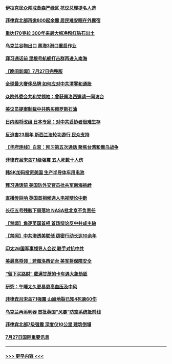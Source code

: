 #### [伊拉克民众闯戒备森严绿区 抗议总理提名人选](../pages/prog202/a103489181.md?t=07281701) 
#### [菲律宾北部再逾800起余震 居民难安眠在外露宿](../pages/prog202/a103489163.md?t=07281701) 
#### [重达170克拉 300年来最大纯净粉红钻石出土](../pages/prog202/a103489142.md?t=07281701) 
#### [乌克兰谷物出口 黑海3港口重启作业](../pages/prog202/a103489054.md?t=07281701) 
#### [拜习通话前 里根号航舰打击群再进入南海](../pages/prog202/a103488991.md?t=07281701) 
#### [【晚间新闻】7月27日完整版](../pages/prog202/a103488973.md?t=07281701) 
#### [全球最大奢侈品牌 如何应对中共清零和通胀](../pages/prog202/a103488770.md?t=07281701) 
#### [众院外委会共和党领袖：曾获佩洛西邀请一同访台](../pages/prog202/a103488740.md?t=07281701) 
#### [美议员提案制裁中共购买俄罗斯石油](../pages/prog202/a103488657.md?t=07281701) 
#### [日内阁将改组 日本专家：对中共妥协者很难生存](../pages/prog202/a103488690.md?t=07281701) 
#### [反迫害23周年 新西兰法轮功游行 民众支持](../pages/prog202/a103488702.md?t=07281701) 
#### [【华府连线】白宫：拜习第五次通话 聚焦台湾和俄乌战争](../pages/prog202/a103488679.md?t=07281701) 
#### [菲律宾吕宋岛7.1级强震 五人死数十人伤](../pages/prog202/a103488677.md?t=07281701) 
#### [韩SK加码投资美国 生产半导体车用电池](../pages/prog202/a103488688.md?t=07281701) 
#### [拜习通话前 美国防外交官员批共军南海挑衅](../pages/prog202/a103488675.md?t=07281701) 
#### [直播传巨响 英国首相候选人电视辩论中断](../pages/prog202/a103488681.md?t=07281701) 
#### [长征五号残骸下周落地 NASA批北京不负责任](../pages/prog202/a103488554.md?t=07281701) 
#### [【禁闻】角逐英国首相 首场辩论反中共成主轴](../pages/prog202/a103488572.md?t=07281701) 
#### [【禁闻】中共渗透美联储 窃密行动长达10余年](../pages/prog202/a103488568.md?t=07281701) 
#### [印太26国军事领导人会议 联手对抗中共](../pages/prog202/a103488539.md?t=07281701) 
#### [美最高将领︰若佩洛西访台 美军将保障安全](../pages/prog202/a103488528.md?t=07281701) 
#### [“留下买路财” 载满甘蔗的卡车遇大象劫匪](../pages/prog202/a103488432.md?t=07281701) 
#### [研究：午睡太久更易患高血压及中风](../pages/prog202/a103488420.md?t=07281701) 
#### [菲律宾吕宋岛7.1强震 山崩地裂已知4死逾60伤](../pages/prog202/a103488435.md?t=07281701) 
#### [乌克兰再添利器 首批英国“风暴”防空系统抵前线](../pages/prog202/a103488407.md?t=07281701) 
#### [菲律宾北部7级强震 深度仅10公里 建筑倒塌](../pages/prog202/a103488411.md?t=07281701) 
#### [7月27日国际重要讯息](../pages/prog202/a103488409.md?t=07281701) 

----
#### [ >>> 更早内容 <<< ](../indexes/prog202-earlier.md)
